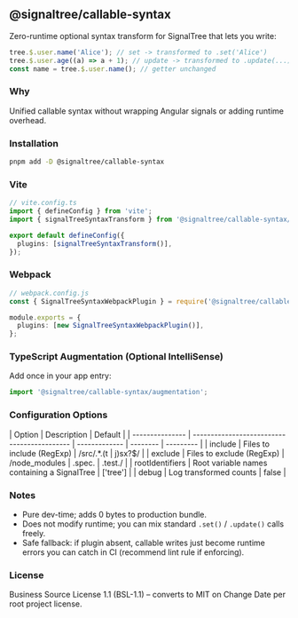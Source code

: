 ## @signaltree/callable-syntax

Zero-runtime optional syntax transform for SignalTree that lets you write:

```ts
tree.$.user.name('Alice'); // set -> transformed to .set('Alice')
tree.$.user.age((a) => a + 1); // update -> transformed to .update(...)
const name = tree.$.user.name(); // getter unchanged
```

### Why

Unified callable syntax without wrapping Angular signals or adding runtime overhead.

### Installation

```bash
pnpm add -D @signaltree/callable-syntax
```

### Vite

```ts
// vite.config.ts
import { defineConfig } from 'vite';
import { signalTreeSyntaxTransform } from '@signaltree/callable-syntax/vite';

export default defineConfig({
  plugins: [signalTreeSyntaxTransform()],
});
```

### Webpack

```ts
// webpack.config.js
const { SignalTreeSyntaxWebpackPlugin } = require('@signaltree/callable-syntax/webpack');

module.exports = {
  plugins: [new SignalTreeSyntaxWebpackPlugin()],
};
```

### TypeScript Augmentation (Optional IntelliSense)

Add once in your app entry:

```ts
import '@signaltree/callable-syntax/augmentation';
```

### Configuration Options

| Option          | Description                                 | Default       |
| --------------- | ------------------------------------------- | ------------- | -------- | --------- |
| include         | Files to include (RegExp)                   | /src/.\*\.(t  | j)sx?$/  |
| exclude         | Files to exclude (RegExp)                   | /node_modules | \.spec\. | \.test\./ |
| rootIdentifiers | Root variable names containing a SignalTree | ['tree']      |
| debug           | Log transformed counts                      | false         |

### Notes

- Pure dev-time; adds 0 bytes to production bundle.
- Does not modify runtime; you can mix standard `.set()` / `.update()` calls freely.
- Safe fallback: if plugin absent, callable writes just become runtime errors you can catch in CI (recommend lint rule if enforcing).

### License

Business Source License 1.1 (BSL-1.1) – converts to MIT on Change Date per root project license.
